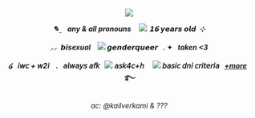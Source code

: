 ##### <p align="center">  ![](https://i.postimg.cc/sgjNkLDJ/Untitled768-20240705162038.png)  <br>  <p align="center"> ✎ ̼ ‎ ‎ ‎ any & all pronouns ‎ ‎ ‎ ‎  ![](https://64.media.tumblr.com/5902574028492c9e7f92e1849240a04c/a6f43b49e5bbe922-78/s75x75_c1/8926a8891f7ccca95961987487058ce4b95d54ec.gifv) ‎ ‎ ‎ ‎ 𝟭𝟲 𝙮𝙚𝙖𝙧𝙨 𝙤𝙡𝙙 ‎  ⊹ <br>   <br> ⸝⸝   ‎ 𝙗𝙞sexual ‎  ‎‎ ‎ ![](https://64.media.tumblr.com/2e90dff7f4b53d0ab8a6c14dc7e17234/b35afcc33bb88749-2f/s75x75_c1/89c5ffa2f07d799e1e55fef5d6b45e0488859a9f.gifv) ‎ ‎‎   ‎𝙜𝙚𝙣𝙙𝙚𝙧𝙦𝙪𝙚𝙚𝙧‎   ‎ ‎  .   ✦      ‎ ‎ taken   <3 <br>    <br> ໒ ‎ ‎  𝘪𝘸𝘤 + 𝘸2𝘪‎ ‎ ‎  ‎  .‎  ‎ ‎  𝘢𝘭𝘸𝘢𝘺𝘴 𝘢𝘧𝘬‎ ‎ ‎ ![](https://64.media.tumblr.com/702e4f7bfd4835e2ae34fecee0f69f49/72b89b663e36a23a-89/s75x75_c1/664a2d01753a408316128b4ada176b98d9d5547d.gifv) ‎ ‎ ‎ ‎  𝘢𝘴𝘬4𝘤+𝘩  ‎ ‎ ‎ ‎ ![](https://64.media.tumblr.com/507ab2e8fd7585fac445602838f26ad6/7b8c5a060bdf54c6-f9/s75x75_c1/9727110f5d752a33b1fe6b87e44ae6bf9ca23cd9.webp)‎ ‎ ‎ 𝘣𝘢𝘴𝘪𝘤 𝘥𝘯𝘪 𝘤𝘳𝘪𝘵𝘦𝘳𝘪𝘢 ‎ ‎ <a href="https://rentry.co/THEQUIET0NE">+more</a>‎ ‎ ‎  ࿐
###### <p align="center"> ac: @kailverkami & ???
